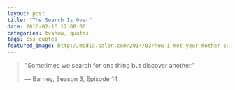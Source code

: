 ```yaml
---
layout: post
title: "The Search Is Over"
date: 2016-02-16 12:00:00
categories: tvshow, quotes
tags: css quotes
featured_image: http://media.salon.com/2014/03/how-i-met-your-mother-season-1-1280x960.jpg
---
```


> "Sometimes we search for one thing but discover another." 
>
> &#8212; Barney, Season 3, Episode 14

